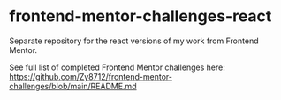 # frontend-mentor-challenges-react
Separate repository for the react versions of my work from Frontend Mentor.

See full list of completed Frontend Mentor challenges here: https://github.com/Zy8712/frontend-mentor-challenges/blob/main/README.md

